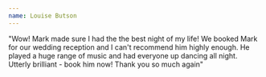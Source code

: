 ```yaml
---
name: Louise Butson
---
```


"Wow! Mark made sure I had the the best night of my life! We booked Mark for our wedding reception and I can't recommend him highly enough. He played a huge range of music and had everyone up dancing all night. Utterly brilliant - book him now! Thank you so much again"
